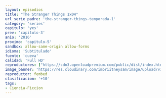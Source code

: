 ```yaml
---
layout: episodios
title: "The Stranger Things 1x04"
url_serie_padre: 'the-stranger-things-temporada-1'
category: 'series'
capitulo: 'yes'
prev: 'capitulo-3'
anio: '2016'
proximo: 'capitulo-5'
sandbox: allow-same-origin allow-forms
idioma: 'Subtitulado'
fuente: 'cueva'
calidad: 'Full HD'
reproductores: ["https://cdn3.openloadpremium.com/public/dist/index.html?id=6d63b226d81ef98b5052ab3b9c8d516c"]
image_banner: 'https://res.cloudinary.com/imbriitneysam/image/upload/v1546468955/stranger1-banner-min.jpg'
reproductor: fembed
clasificacion: '+10'
tags:
- Ciencia-Ficcion
---
```












